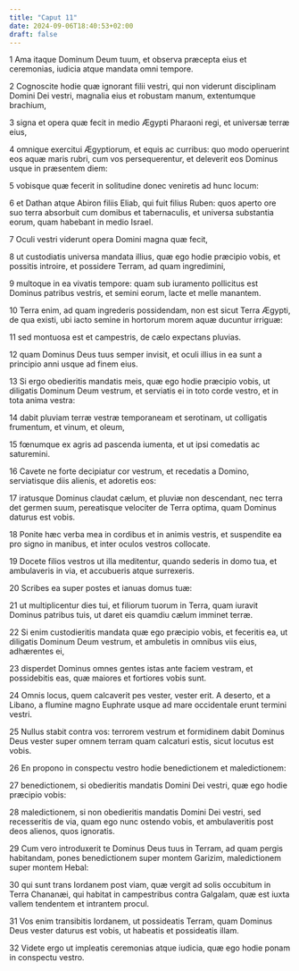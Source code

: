 ```yaml
---
title: "Caput 11"
date: 2024-09-06T18:40:53+02:00
draft: false
---
```




1 Ama itaque Dominum Deum tuum, et observa præcepta eius et ceremonias, iudicia atque mandata omni tempore.

2 Cognoscite hodie quæ ignorant filii vestri, qui non viderunt disciplinam Domini Dei vestri, magnalia eius et robustam manum, extentumque brachium,

3 signa et opera quæ fecit in medio Ægypti Pharaoni regi, et universæ terræ eius,

4 omnique exercitui Ægyptiorum, et equis ac curribus: quo modo operuerint eos aquæ maris rubri, cum vos persequerentur, et deleverit eos Dominus usque in præsentem diem:

5 vobisque quæ fecerit in solitudine donec veniretis ad hunc locum:

6 et Dathan atque Abiron filiis Eliab, qui fuit filius Ruben: quos aperto ore suo terra absorbuit cum domibus et tabernaculis, et universa substantia eorum, quam habebant in medio Israel.

7 Oculi vestri viderunt opera Domini magna quæ fecit,

8 ut custodiatis universa mandata illius, quæ ego hodie præcipio vobis, et possitis introire, et possidere Terram, ad quam ingredimini,

9 multoque in ea vivatis tempore: quam sub iuramento pollicitus est Dominus patribus vestris, et semini eorum, lacte et melle manantem.

10 Terra enim, ad quam ingrederis possidendam, non est sicut Terra Ægypti, de qua existi, ubi iacto semine in hortorum morem aquæ ducuntur irriguæ:

11 sed montuosa est et campestris, de cælo expectans pluvias.

12 quam Dominus Deus tuus semper invisit, et oculi illius in ea sunt a principio anni usque ad finem eius.

13 Si ergo obedieritis mandatis meis, quæ ego hodie præcipio vobis, ut diligatis Dominum Deum vestrum, et serviatis ei in toto corde vestro, et in tota anima vestra:

14 dabit pluviam terræ vestræ temporaneam et serotinam, ut colligatis frumentum, et vinum, et oleum,

15 fœnumque ex agris ad pascenda iumenta, et ut ipsi comedatis ac saturemini.

16 Cavete ne forte decipiatur cor vestrum, et recedatis a Domino, serviatisque diis alienis, et adoretis eos:

17 iratusque Dominus claudat cælum, et pluviæ non descendant, nec terra det germen suum, pereatisque velociter de Terra optima, quam Dominus daturus est vobis.

18 Ponite hæc verba mea in cordibus et in animis vestris, et suspendite ea pro signo in manibus, et inter oculos vestros collocate.

19 Docete filios vestros ut illa meditentur, quando sederis in domo tua, et ambulaveris in via, et accubueris atque surrexeris.

20 Scribes ea super postes et ianuas domus tuæ:

21 ut multiplicentur dies tui, et filiorum tuorum in Terra, quam iuravit Dominus patribus tuis, ut daret eis quamdiu cælum imminet terræ.

22 Si enim custodieritis mandata quæ ego præcipio vobis, et feceritis ea, ut diligatis Dominum Deum vestrum, et ambuletis in omnibus viis eius, adhærentes ei,

23 disperdet Dominus omnes gentes istas ante faciem vestram, et possidebitis eas, quæ maiores et fortiores vobis sunt.

24 Omnis locus, quem calcaverit pes vester, vester erit. A deserto, et a Libano, a flumine magno Euphrate usque ad mare occidentale erunt termini vestri.

25 Nullus stabit contra vos: terrorem vestrum et formidinem dabit Dominus Deus vester super omnem terram quam calcaturi estis, sicut locutus est vobis.

26 En propono in conspectu vestro hodie benedictionem et maledictionem:

27 benedictionem, si obedieritis mandatis Domini Dei vestri, quæ ego hodie præcipio vobis:

28 maledictionem, si non obedieritis mandatis Domini Dei vestri, sed recesseritis de via, quam ego nunc ostendo vobis, et ambulaveritis post deos alienos, quos ignoratis.

29 Cum vero introduxerit te Dominus Deus tuus in Terram, ad quam pergis habitandam, pones benedictionem super montem Garizim, maledictionem super montem Hebal:

30 qui sunt trans Iordanem post viam, quæ vergit ad solis occubitum in Terra Chananæi, qui habitat in campestribus contra Galgalam, quæ est iuxta vallem tendentem et intrantem procul.

31 Vos enim transibitis Iordanem, ut possideatis Terram, quam Dominus Deus vester daturus est vobis, ut habeatis et possideatis illam.

32 Videte ergo ut impleatis ceremonias atque iudicia, quæ ego hodie ponam in conspectu vestro.

